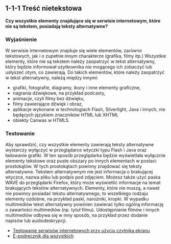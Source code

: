 ## 1-1-1 Treść nietekstowa
**Czy wszystkie elementy znajdujące się w serwisie internetowym, które nie są tekstem, posiadają teksty alternatywne?**

### Wyjaśnienie
W serwisie internetowym znajduje się wiele elementów, zarówno tekstowych, jak i o zupełnie innym charakterze (grafika, filmy itp.) Wszystkie elementy, które nie są tekstem należy zaopatrzyć w tekst alternatywny, który będzie informował użytkownika nie mogącego ich zobaczyć lub usłyszeć otym, co zawierają. Do takich elementów, które należy zaopatrzyć w tekst alternatywny, należą między innymi:
-	grafiki, fotografie, diagramy, ikony i inne elementy graficzne,
-	nagrania dźwiękowe, na przykład podcasty,
-	animacje, czyli filmy bez dźwięku,
-	filmy zawierające dźwięk i obraz,
-	aplikacje wykonane w technologiach Flash, Silverlight, Java i innych, nie będących językiem znaczników HTML lub XHTML
-	obiekty Canwas w HTML5.

### Testowanie
Aby sprawdzić, czy wszystkie elementy zawierają teksty alternatywne wystarczy wyłączyć w przeglądarce wtyczki typu Flash i Java oraz ładowanie grafiki. W ten sposób przeglądarka będzie wyświetlała wyłącznie elementy tekstowe oraz puste obszary po innych elementach w postaci prostokątów. W tych prostokątach powinny znajdować się teksty alternatywne. Tekstem alternatywnym nie jest informacja o brakującej wtyczce, nazwa pliku lub podpis pod zdjęciem. Możesz także użyć paska WAVE do przeglądarki Firefox, który może wyświetlić informacje na temat brakujących tekstów alternatywnych.
Elementy, które nie muszą, a nawet nie powinny posiadać tekstu alternatywnego, to wszelkiego rodzaju elementy ozdobne, na przykład paski, narożniki, kropki.
W wypadku multimediów tekst alternatywny powinien zawierać tylko ogólną informację o zawartości multimediów (np. tytuł filmu). Udostępnianie filmów i innych multimediów odbywa się w inny sposób, na przykład przez dodanie napisów lub audiodeskrypcji.
-	[Testowanie serwisów internetowych przy użyciu czytnika ekranu](http://informaton.pl/?p=352)
-	[E-podręcznik dla wszystkich](http://www.fdc.org.pl/poradnik-tworzenia-dostepnych-e-materialow-edukacyjnych/)

